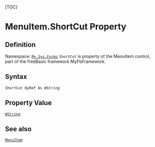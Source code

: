 [TOC]
# MenuItem.ShortCut Property

## Definition
Namespace: [`My.Sys.Forms`](My.Sys.Forms.md)
`ShortCut` is property of the MenuItem control, part of the freeBasic framework MyFbFramework.
## Syntax
```freeBasic
ShortCut ByRef As WString
```
## Property Value
[`WString`]("https://www.freebasic.net/wiki/KeyPgWString")
## See also
[`MenuItem`](MenuItem.md)
